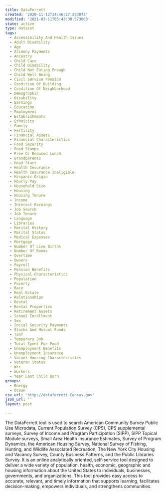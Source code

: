 ```yaml
---
title: DataFerrett
created: '2020-11-12T14:46:27.293073'
modified: '2021-03-11T05:43:30.573003'
state: active
type: dataset
tags:
  - Accessibility And Health Issues
  - Adult Disability
  - Age
  - Alimony Payments
  - Ancestry
  - Child Care
  - Child Disability
  - Child Not Eating Enough
  - Child Well Being
  - Civil Service Pension
  - Condition Of Building
  - Condition Of Neighborhood
  - Demographic
  - Disability
  - Earnings
  - Education
  - Employment
  - Establishments
  - Ethnicity
  - Family
  - Fertility
  - Financial Assets
  - Financial Characteristics
  - Food Security
  - Food Stamps
  - Free Or Reduced Lunch
  - Grandparents
  - Head Start
  - Health Insurance
  - Health Insurance Ineligible
  - Hispanic Origin
  - Hourly Pay
  - Household Size
  - Housing
  - Housing Tenure
  - Income
  - Interest Earnings
  - Job Search
  - Job Tenure
  - Language
  - Libraries
  - Marital History
  - Marital Status
  - Medical Expenses
  - Mortgage
  - Number Of Live Births
  - Number Of Rooms
  - Overtime
  - Owners
  - Payroll
  - Pension Benefits
  - Physical Characteristics
  - Population
  - Poverty
  - Race
  - Real Estate
  - Relationships
  - Rental
  - Rental Properties
  - Retirement Assets
  - School Enrollment
  - Sex
  - Social Security Payments
  - Stocks And Mutual Funds
  - Tanf
  - Temporary Job
  - Total Spent For Food
  - Unemployment Benefits
  - Unemployment Insurance
  - Vacant Housing Characteristics
  - Veteran Status
  - Wic
  - Workers
  - Year Last Child Born
groups:
  - Energy
  - Ocean
csv_url: 'http://dataferrett.Census.gov'
json_url: ''
layout: post

---
```

The DataFerrett tool is used to search American Community Survey Public Use Microdata, Current Population Survey (CPS), CPS supplemental surveys, Survey of Income and Program Participation (SIPP), SIPP Topical Module surveys, Small Area Health Insurance Estimates, Survey of Program Dynamics, the American Housing Survey, National Survey of Fishing, Hunting, and Wildlife Associated Recreation, The New York City Housing and Vacancy Survey, County Business Patterns, and the Public Libraries Survey. It is an online analytically oriented, self-service tool designed to deliver a wide variety of population, health, economic, geographic and housing information about the United States to individuals, businesses, governments, and organizations. This tool provides easy access to accurate, relevant, and timely information that supports learning, facilitates decision-making, empowers individuals, and strengthens communities.
